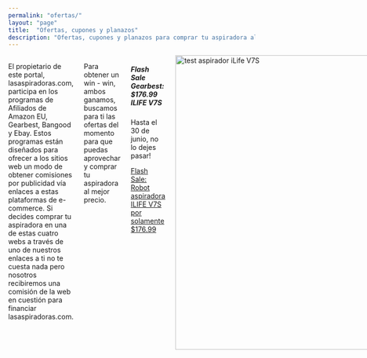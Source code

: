 ```yaml
---
permalink: "ofertas/"
layout: "page"
title:  "Ofertas, cupones y planazos"
description: "Ofertas, cupones y planazos para comprar tu aspiradora al mejor precio"
---
```

<main>
  <body>
    <div class="row intro">
      <div class="small-12 columns">
      <p class="lead">
        El propietario de este portal, lasaspiradoras.com, participa en los programas de Afiliados de Amazon EU, Gearbest, Bangood y Ebay. Estos programas están diseñados para ofrecer a los sitios web un modo de obtener comisiones por publicidad vía enlaces a estas plataformas de e-commerce. Si decides comprar tu aspiradora en una de estas cuatro webs a través de uno de nuestros enlaces a ti no te cuesta nada pero nosotros recibiremos una comisión de la web en cuestión para financiar lasaspiradoras.com.
      </p>
      <p class="lead">
        Para obtener un win - win, ambos ganamos, buscamos para ti las ofertas del momento para que puedas aprovechar y comprar tu aspiradora al mejor precio.
      </p>
      <div class="callout">
        <h5>Flash Sale Gearbest: $176.99  ILIFE V7S</h5>
        <p>Hasta el 30 de junio, no lo dejes pasar!</p>
        <a target="_blank" href="http://www.gearbest.com/robot-vacuum/pp_603425.html?lkid=10884076" title="Gearbest Flash Sale: $176.99  ILIFE V7S Pro Smart Robotic Vacuum Cleaner">Flash Sale: Robot aspiradora ILIFE V7S por solamente $176.99  </a>
      </div>
      <div class="text-center container-article">
        <img src="{{ site.url }}/assets/img/ilife-v7s/Ilife-v7s-ambiente.jpg" width="600" height="auto" alt="test aspirador iLife V7S">
      </div>
      <div class="callout">
        <h5>Flash Sale Gearbest: Aspiradora robot Xiaomi Mi a $309.99</h5>
        <p>Hasta el 30 de junio, no lo dejes pasar!</p>
        <a target="_blank" href="http://www.gearbest.com/robot-vacuum/pp_440546.html?lkid=10884266" title="Gearbest Only $309.99 for Original Xiaomi Mi Robot Vacuum ">Only $309.99 for Original Xiaomi Mi Robot Vacuum </a>
      </div>
      <div class="text-center container-article">
        <img src="{{ site.url }}/assets/img/xiaomi-mi/ambiente-salon-xiaomi-mi.jpg" width="500" height="auto" alt="Xiaomi mi oferta">
      </div>
      <div class="callout">
        <h5>Flash Sale Ebay: ILIFE V5S 119,99 EUR ¡Cómpralo ya!</h5>
        <a target="_blank" href="https://rover.ebay.com/rover/1/1185-53479-19255-0/1?icep_id=114&ipn=icep&toolid=20004&campid=5338046469&mpre=http%3A%2F%2Fwww.ebay.es%2Fitm%2FILIFE-V5S-Smart-Robot-Aspirador-Limpiador-Vacio-Automatic-Cleaner-Limpieza-Suelo-%2F172540717909%3F_trkparms%3D5079%253A5000010699" title="ILIFE V5S 119,99 EUR">iLife V5S por solo 119,99 EUR</a>
      </div>
     </div>
